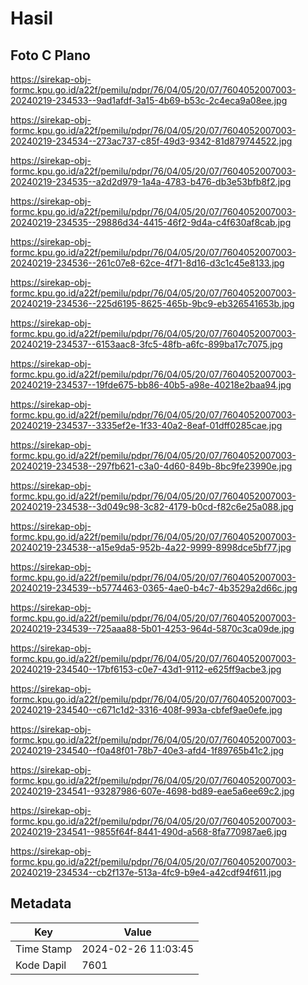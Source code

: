 # Hasil

## Foto C Plano

https://sirekap-obj-formc.kpu.go.id/a22f/pemilu/pdpr/76/04/05/20/07/7604052007003-20240219-234533--9ad1afdf-3a15-4b69-b53c-2c4eca9a08ee.jpg

https://sirekap-obj-formc.kpu.go.id/a22f/pemilu/pdpr/76/04/05/20/07/7604052007003-20240219-234534--273ac737-c85f-49d3-9342-81d879744522.jpg

https://sirekap-obj-formc.kpu.go.id/a22f/pemilu/pdpr/76/04/05/20/07/7604052007003-20240219-234535--a2d2d979-1a4a-4783-b476-db3e53bfb8f2.jpg

https://sirekap-obj-formc.kpu.go.id/a22f/pemilu/pdpr/76/04/05/20/07/7604052007003-20240219-234535--29886d34-4415-46f2-9d4a-c4f630af8cab.jpg

https://sirekap-obj-formc.kpu.go.id/a22f/pemilu/pdpr/76/04/05/20/07/7604052007003-20240219-234536--261c07e8-62ce-4f71-8d16-d3c1c45e8133.jpg

https://sirekap-obj-formc.kpu.go.id/a22f/pemilu/pdpr/76/04/05/20/07/7604052007003-20240219-234536--225d6195-8625-465b-9bc9-eb326541653b.jpg

https://sirekap-obj-formc.kpu.go.id/a22f/pemilu/pdpr/76/04/05/20/07/7604052007003-20240219-234537--6153aac8-3fc5-48fb-a6fc-899ba17c7075.jpg

https://sirekap-obj-formc.kpu.go.id/a22f/pemilu/pdpr/76/04/05/20/07/7604052007003-20240219-234537--19fde675-bb86-40b5-a98e-40218e2baa94.jpg

https://sirekap-obj-formc.kpu.go.id/a22f/pemilu/pdpr/76/04/05/20/07/7604052007003-20240219-234537--3335ef2e-1f33-40a2-8eaf-01dff0285cae.jpg

https://sirekap-obj-formc.kpu.go.id/a22f/pemilu/pdpr/76/04/05/20/07/7604052007003-20240219-234538--297fb621-c3a0-4d60-849b-8bc9fe23990e.jpg

https://sirekap-obj-formc.kpu.go.id/a22f/pemilu/pdpr/76/04/05/20/07/7604052007003-20240219-234538--3d049c98-3c82-4179-b0cd-f82c6e25a088.jpg

https://sirekap-obj-formc.kpu.go.id/a22f/pemilu/pdpr/76/04/05/20/07/7604052007003-20240219-234538--a15e9da5-952b-4a22-9999-8998dce5bf77.jpg

https://sirekap-obj-formc.kpu.go.id/a22f/pemilu/pdpr/76/04/05/20/07/7604052007003-20240219-234539--b5774463-0365-4ae0-b4c7-4b3529a2d66c.jpg

https://sirekap-obj-formc.kpu.go.id/a22f/pemilu/pdpr/76/04/05/20/07/7604052007003-20240219-234539--725aaa88-5b01-4253-964d-5870c3ca09de.jpg

https://sirekap-obj-formc.kpu.go.id/a22f/pemilu/pdpr/76/04/05/20/07/7604052007003-20240219-234540--17bf6153-c0e7-43d1-9112-e625ff9acbe3.jpg

https://sirekap-obj-formc.kpu.go.id/a22f/pemilu/pdpr/76/04/05/20/07/7604052007003-20240219-234540--c671c1d2-3316-408f-993a-cbfef9ae0efe.jpg

https://sirekap-obj-formc.kpu.go.id/a22f/pemilu/pdpr/76/04/05/20/07/7604052007003-20240219-234540--f0a48f01-78b7-40e3-afd4-1f89765b41c2.jpg

https://sirekap-obj-formc.kpu.go.id/a22f/pemilu/pdpr/76/04/05/20/07/7604052007003-20240219-234541--93287986-607e-4698-bd89-eae5a6ee69c2.jpg

https://sirekap-obj-formc.kpu.go.id/a22f/pemilu/pdpr/76/04/05/20/07/7604052007003-20240219-234541--9855f64f-8441-490d-a568-8fa770987ae6.jpg

https://sirekap-obj-formc.kpu.go.id/a22f/pemilu/pdpr/76/04/05/20/07/7604052007003-20240219-234534--cb2f137e-513a-4fc9-b9e4-a42cdf94f611.jpg


## Metadata

| Key        | Value               |
| ---------- | ------------------- |
| Time Stamp | 2024-02-26 11:03:45 |
| Kode Dapil | 7601                |



